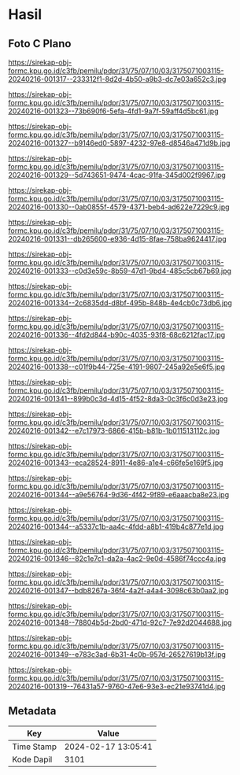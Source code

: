 # Hasil

## Foto C Plano

https://sirekap-obj-formc.kpu.go.id/c3fb/pemilu/pdpr/31/75/07/10/03/3175071003115-20240216-001317--233312f1-8d2d-4b50-a9b3-dc7e03a652c3.jpg

https://sirekap-obj-formc.kpu.go.id/c3fb/pemilu/pdpr/31/75/07/10/03/3175071003115-20240216-001323--73b690f6-5efa-4fd1-9a7f-59aff4d5bc61.jpg

https://sirekap-obj-formc.kpu.go.id/c3fb/pemilu/pdpr/31/75/07/10/03/3175071003115-20240216-001327--b9146ed0-5897-4232-97e8-d8546a471d9b.jpg

https://sirekap-obj-formc.kpu.go.id/c3fb/pemilu/pdpr/31/75/07/10/03/3175071003115-20240216-001329--5d743651-9474-4cac-91fa-345d002f9967.jpg

https://sirekap-obj-formc.kpu.go.id/c3fb/pemilu/pdpr/31/75/07/10/03/3175071003115-20240216-001330--0ab0855f-4579-4371-beb4-ad622e7229c9.jpg

https://sirekap-obj-formc.kpu.go.id/c3fb/pemilu/pdpr/31/75/07/10/03/3175071003115-20240216-001331--db265600-e936-4d15-8fae-758ba9624417.jpg

https://sirekap-obj-formc.kpu.go.id/c3fb/pemilu/pdpr/31/75/07/10/03/3175071003115-20240216-001333--c0d3e59c-8b59-47d1-9bd4-485c5cb67b69.jpg

https://sirekap-obj-formc.kpu.go.id/c3fb/pemilu/pdpr/31/75/07/10/03/3175071003115-20240216-001334--2c6835dd-d8bf-495b-848b-4e4cb0c73db6.jpg

https://sirekap-obj-formc.kpu.go.id/c3fb/pemilu/pdpr/31/75/07/10/03/3175071003115-20240216-001336--4fd2d844-b90c-4035-93f8-68c6212fac17.jpg

https://sirekap-obj-formc.kpu.go.id/c3fb/pemilu/pdpr/31/75/07/10/03/3175071003115-20240216-001338--c01f9b44-725e-4191-9807-245a92e5e6f5.jpg

https://sirekap-obj-formc.kpu.go.id/c3fb/pemilu/pdpr/31/75/07/10/03/3175071003115-20240216-001341--899b0c3d-4d15-4f52-8da3-0c3f6c0d3e23.jpg

https://sirekap-obj-formc.kpu.go.id/c3fb/pemilu/pdpr/31/75/07/10/03/3175071003115-20240216-001342--e7c17973-6866-415b-b81b-1b011513112c.jpg

https://sirekap-obj-formc.kpu.go.id/c3fb/pemilu/pdpr/31/75/07/10/03/3175071003115-20240216-001343--eca28524-8911-4e86-a1e4-c66fe5e169f5.jpg

https://sirekap-obj-formc.kpu.go.id/c3fb/pemilu/pdpr/31/75/07/10/03/3175071003115-20240216-001344--a9e56764-9d36-4f42-9f89-e6aaacba8e23.jpg

https://sirekap-obj-formc.kpu.go.id/c3fb/pemilu/pdpr/31/75/07/10/03/3175071003115-20240216-001344--a5337c1b-aa4c-4fdd-a8b1-419b4c877e1d.jpg

https://sirekap-obj-formc.kpu.go.id/c3fb/pemilu/pdpr/31/75/07/10/03/3175071003115-20240216-001346--82c1e7c1-da2a-4ac2-9e0d-4586f74ccc4a.jpg

https://sirekap-obj-formc.kpu.go.id/c3fb/pemilu/pdpr/31/75/07/10/03/3175071003115-20240216-001347--bdb8267a-36f4-4a2f-a4a4-3098c63b0aa2.jpg

https://sirekap-obj-formc.kpu.go.id/c3fb/pemilu/pdpr/31/75/07/10/03/3175071003115-20240216-001348--78804b5d-2bd0-471d-92c7-7e92d2044688.jpg

https://sirekap-obj-formc.kpu.go.id/c3fb/pemilu/pdpr/31/75/07/10/03/3175071003115-20240216-001349--e783c3ad-6b31-4c0b-957d-26527619b13f.jpg

https://sirekap-obj-formc.kpu.go.id/c3fb/pemilu/pdpr/31/75/07/10/03/3175071003115-20240216-001319--76431a57-9760-47e6-93e3-ec21e93741d4.jpg


## Metadata

| Key        | Value               |
| ---------- | ------------------- |
| Time Stamp | 2024-02-17 13:05:41 |
| Kode Dapil | 3101                |




